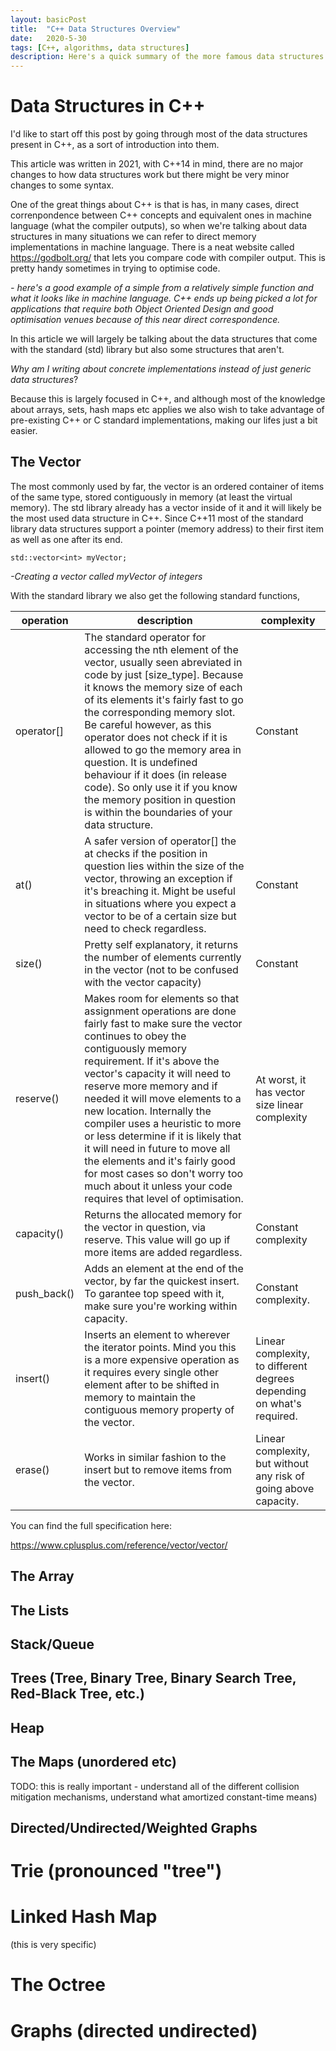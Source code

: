 ```yaml
---
layout: basicPost
title:  "C++ Data Structures Overview"
date:   2020-5-30
tags: [C++, algorithms, data structures]
description: Here's a quick summary of the more famous data structures present in C++, access times and intended usage
---
```


# Data Structures in C++

I'd like to start off this post by going through most of the data structures present in C++, as a sort of introduction into them. 

This article was written in 2021, with C++14 in mind, there are no major changes to how data structures work but there might be very minor changes to some syntax.

One of the great things about C++ is that is has, in many cases, direct correnpondence between C++ concepts and equivalent ones in machine language (what the compiler outputs), so when we're talking about data structures in many situations we can refer to direct memory implementations in machine language. There is a neat website called https://godbolt.org/ that lets you compare code with compiler output. This is pretty handy sometimes in trying to optimise code. 
<!--- <iframe width="800px" height="300px" src="https://godbolt.org/e#g:!((g:!((g:!((h:codeEditor,i:(filename:'1',fontScale:14,[comment]:fontUsePx:'0',j:1,lang:c%2B%2B,source:'//+Type+your+code+here,+or+load+an+example.%0Aint+square(int+num)+%7B%0A++++return+num+*+num%3B%0A%7D'),l:'5',n:'0',o:'C%2B%2B+source+%231',t:'0')),k:50,l:'4',n:'0',o:'',s:0,t:'0'),(g:!((h:compiler,i:(compiler:g121,filters:(b:'0',binary:'1',commentOnly:'0',demangle:'0',directives:'0',execute:'1',intel:'0',libraryCode:'0',trim:'1'),flagsViewOpen:'1',fontScale:14,fontUsePx:'0',j:1,lang:c%2B%2B,libs:!(),options:'',selection:(endColumn:12,endLineNumber:8,positionColumn:12,positionLineNumber:8,selectionStartColumn:12,selectionStartLineNumber:8,startColumn:12,startLineNumber:8),source:1,tree:'1'),l:'5',n:'0',o:'x86-64+gcc+12.1+(C%2B%2B,+Editor+%231,+Compiler+%231)',t:'0')),k:50,l:'4',n:'0',o:'',s:0,t:'0')),l:'2',n:'0',o:'',t:'0')),version:4"></iframe> -->

 _\- here's a good example of a simple from a relatively simple function and what it looks like in machine language. C++ ends up being picked a lot for applications that require both Object Oriented Design and good optimisation venues because of this near direct correspondence._

In this article we will largely be talking about the data structures that come with the standard (std) library but also some structures that aren't. 

_Why am I writing about concrete implementations instead of just generic data structures_?

Because this is largely focused in C++, and although most of the knowledge about arrays, sets, hash maps etc applies we also wish to take advantage of pre-existing C++ or C standard implementations, making our lifes just a bit easier.

## The Vector

The most commonly used by far, the vector is an ordered container of items of the same type, stored contiguously in memory (at least the virtual memory). The std library already has a vector inside of it and it will likely be the most used data structure in C++. Since C++11 most of the standard library data structures support a pointer (memory address) to their first item as well as one after its end.

```
std::vector<int> myVector;
```
_\-Creating a vector called myVector of integers_

With the standard library we also get the following standard functions,

operation | description | complexity
---|---|---
operator[] | The standard operator for accessing the nth element of the vector, usually seen abreviated in code by just [size_type]. Because it knows the memory size of each of its elements it's fairly fast to go the corresponding memory slot. Be careful however, as this operator does not check if it is allowed to go the memory area in question. It is undefined behaviour if it does (in release code). So only use it if you know the memory position in question is within the boundaries of your data structure. | Constant
at() | A safer version of operator[] the at checks if the position in question lies within the size of the vector, throwing an exception if it's breaching it. Might be useful in situations where you expect a vector to be of a certain size but need to check regardless. | Constant
size() | Pretty self explanatory, it returns the number of elements currently in the vector (not to be confused with the vector capacity) | Constant
reserve() | Makes room for elements so that assignment operations are done fairly fast to make sure the vector continues to obey the contiguously memory requirement. If it's above the vector's capacity it will need to reserve more memory and if needed it will move elements to a new location. Internally the compiler uses a heuristic to more or less determine if it is likely that it will need in future to move all the elements and it's fairly good for most cases so don't worry too much about it unless your code requires that level of optimisation. | At worst, it has vector size linear complexity
capacity() | Returns the allocated memory for the vector in question, via reserve. This value will go up if more items are added regardless. | Constant complexity
push_back() | Adds an element at the end of the vector, by far the quickest insert. To garantee top speed with it, make sure you're working within capacity. | Constant complexity.
insert() | Inserts an element to wherever the iterator points. Mind you this is a more expensive operation as it requires every single other element after to be shifted in memory to maintain the contiguous memory property of the vector. | Linear complexity, to different degrees depending on what's required.
erase() | Works in similar fashion to the insert but to remove items from the vector. | Linear complexity, but without any risk of going above capacity.

You can find the full specification here:

https://www.cplusplus.com/reference/vector/vector/

## The Array

## The Lists

## Stack/Queue

## Trees (Tree, Binary Tree, Binary Search Tree, Red-Black Tree, etc.)

## Heap

## The Maps (unordered etc)

TODO: this is really important - understand all of the different collision mitigation mechanisms, understand what amortized constant-time means)

## Directed/Undirected/Weighted Graphs

# Trie (pronounced "tree")

# Linked Hash Map

 (this is very specific)

# The Octree

# Graphs (directed undirected)
    